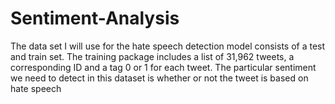 # Sentiment-Analysis
The data set I will use for the hate speech detection model consists of a test and train set. The training package includes a list of 31,962 tweets, a corresponding ID and a tag 0 or 1 for each tweet. The particular sentiment we need to detect in this dataset is whether or not the tweet is based on hate speech
